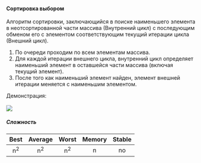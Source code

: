 #### Сортировка выбором

Алгоритм сортировки, заключающийся в поиске наименьшего элемента в неотсортированной части массива 
(Внутренний цикл)
с последующим обменом его с элементом соответствующим текущий итерации цикла (Внешний цикл).

1. По очереди проходим по всем элементам массива.
2. Для каждой итерации внешнего цикла, внутренний цикл определяет наименьший элемент в оставшейся части 
массива (включая текущий элемент).
3. После того как наименьший элемент найден, элемент внешней итерации меняется с наименьшим элементом.

Демонстрация:<br><br>
![](https://camo.githubusercontent.com/adfa2cdcc3825092dc405aadd87453571d6e0dc4/68747470733a2f2f75706c6f61642e77696b696d656469612e6f72672f77696b6970656469612f636f6d6d6f6e732f392f39342f53656c656374696f6e2d536f72742d416e696d6174696f6e2e676966)

##### Сложность

| Best | Average | Worst    | Memory   | Stable |
|:----:|:-------:|:--------:|:--------:|:------:|
| n<sup>2</sup>    | n<sup>2</sup>  | n<sup>2</sup> | n | no   |
